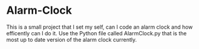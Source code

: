 # Alarm-Clock
This is a small project that I set my self, can I code an alarm clock and how efficently can I do it.
Use the Python file called AlarmClock.py that is the most up to date version of the alarm clock currently.
